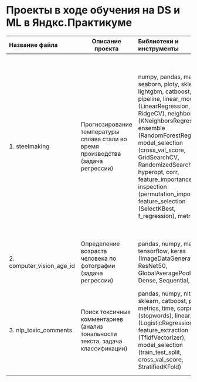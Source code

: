 ﻿# Проекты в ходе обучения на DS и ML в Яндкс.Практикуме
 
| Название файла | Описание проекта | Библиотеки и инструменты | Ключевые слова |
| :--- | --- | :--- | --- |
| 1. steelmaking | Прогнозирование температуры сплава стали во время производства (задача регрессии) | numpy, pandas, matplotlib, seaborn, ploty, sklearn, lightgbm, catboost, keras, pipeline, linear_model (LinearRegression, RidgeCV), neighbors (KNeighborsRegressor), ensemble (RandomForestRegresson), model_selection (cross_val_score, GridSearchCV, RandomizedSearchCV), hyperopt, corr, feature_importances, inspection (permutation_importance), feature_selection (SelectKBest,  f_regression), metrics | регрессия, анализ и визуализация данных, обработка данных (пропуски, выбросы), проверка на мультиколлениарность (коэф. корреляции Пирсона, VIF анализ, F-regression), кросс-валидация, подбор гиперпараметров, анализ значимости признаков, упаковка в пайплайн, линейная регрессии, K-ближайших соседей, случайный лес, градиентный бустинг, нейронные сети (полносвязная сеть (maltylayer perceptron), сверточная сеть (convolution multylayer network), сеть с архитектурой LeNet) |
| 2. computer_vision_age_id | Определение возраста человека по фотографии (задача регрессии) | pandas, numpy, matplotlib, tensorflow, keras (ImageDataGenerator, ResNet50, GlobalAveragePooling2D, Dense, Sequential, Adam) | компьютерное зрение, обработка изображений, нейронные сети, computer vision, NN |
| 3. nlp_toxic_comments | Поиск токсичных комментариев (анализ тональности текста, задача классификации) | pandas, numpy, nltk, sklearn, catboost, pipeline, metrics, time, corpus (stopwords), linear_model (LogisticRegression), feature_extraction (TfidfVectorizer), model_selection (train_test_split, cross_val_score, StratifiedKFold) | NLP, обработка естественного языка, классификация, балансировка классов, токенизация, отсечение стоп-слов, векторизация, эмбеддинг, кросс-валидация, упаковка в пайплайн, линейная регрессии, градиентный бустинг | 